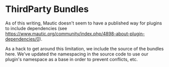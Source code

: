 # ThirdParty Bundles

As of this writing, Mautic doesn't seem to have a published way for plugins to
include dependencies (see https://www.mautic.org/community/index.php/4898-about-plugin-dependencies/0).

As a hack to get around this limitation, we include the source of the bundles
here.  We've updated the namespacing in the source code to use our plugin's
namespace as a base in order to prevent conflicts, etc.
